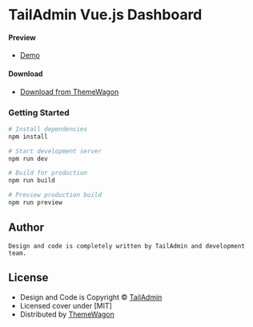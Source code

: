 # TailAdmin Vue.js Dashboard

#### Preview
 - [Demo](https://themewagon.github.io/tailadmin-vuejs/)

#### Download
 - [Download from ThemeWagon](https://themewagon.com/themes/tailadmin-vuejs/)


### Getting Started

```bash
# Install dependencies
npm install

# Start development server
npm run dev

# Build for production
npm run build

# Preview production build
npm run preview
```


## Author 
```
Design and code is completely written by TailAdmin and development team. 
```

## License

 - Design and Code is Copyright &copy; [TailAdmin](https://tailadmin.com/)
 - Licensed cover under [MIT]
 - Distributed by [ThemeWagon](https://themewagon.com)
